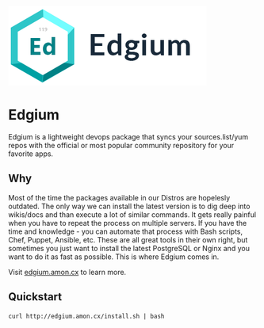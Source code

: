 
![](logo_with_text.png)

Edgium
======


Edgium is a lightweight devops package that syncs your sources.list/yum repos with the official or most popular community repository for your favorite apps.


## Why

Most of the time the packages available in our Distros are hopelesly outdated. The only way we can install the latest version is to dig deep into wikis/docs and than execute a lot of similar commands. It gets really painful when you have to repeat the process on multiple servers. If you have the time and knowledge - you can automate that process with Bash scripts, Chef, Puppet, Ansible, etc. These are all great tools in their own right, but sometimes you just want to install the latest PostgreSQL or Nginx and you want to do it as fast as possible. This is where Edgium comes in.

Visit [edgium.amon.cx](edgium.amon.cx) to learn more.


## Quickstart 


	curl http://edgium.amon.cx/install.sh | bash